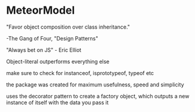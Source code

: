 # MeteorModel


"Favor object composition over class inheritance."

-The Gang of Four, "Design Patterns"


"Always bet on JS" - Eric Elliot

Object-literal outperforms everything else

make sure to check for instanceof, isprototypeof, typeof etc


the package was created for maximum usefulness, speed and simplicity

uses the decorator pattern to create a factory object, which outputs a new instance of itself with the data you pass it


